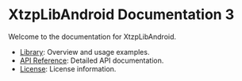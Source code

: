 # XtzpLibAndroid Documentation 3

Welcome to the documentation for XtzpLibAndroid.

- [Library](library.md): Overview and usage examples.
- [API Reference](api.md): Detailed API documentation.
- [License](license.md): License information.
